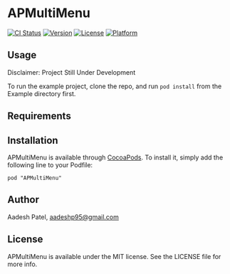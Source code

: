 # APMultiMenu

[![CI Status](http://img.shields.io/travis/aadesh/APMultiMenu.svg?style=flat)](https://travis-ci.org/aadesh/APMultiMenu)
[![Version](https://img.shields.io/cocoapods/v/APMultiMenu.svg?style=flat)](http://cocoadocs.org/docsets/APMultiMenu)
[![License](https://img.shields.io/cocoapods/l/APMultiMenu.svg?style=flat)](http://cocoadocs.org/docsets/APMultiMenu)
[![Platform](https://img.shields.io/cocoapods/p/APMultiMenu.svg?style=flat)](http://cocoadocs.org/docsets/APMultiMenu)

## Usage

Disclaimer: Project Still Under Development

To run the example project, clone the repo, and run `pod install` from the Example directory first.

## Requirements

## Installation

APMultiMenu is available through [CocoaPods](http://cocoapods.org). To install
it, simply add the following line to your Podfile:

    pod "APMultiMenu"

## Author

Aadesh Patel, aadeshp95@gmail.com

## License

APMultiMenu is available under the MIT license. See the LICENSE file for more info.

